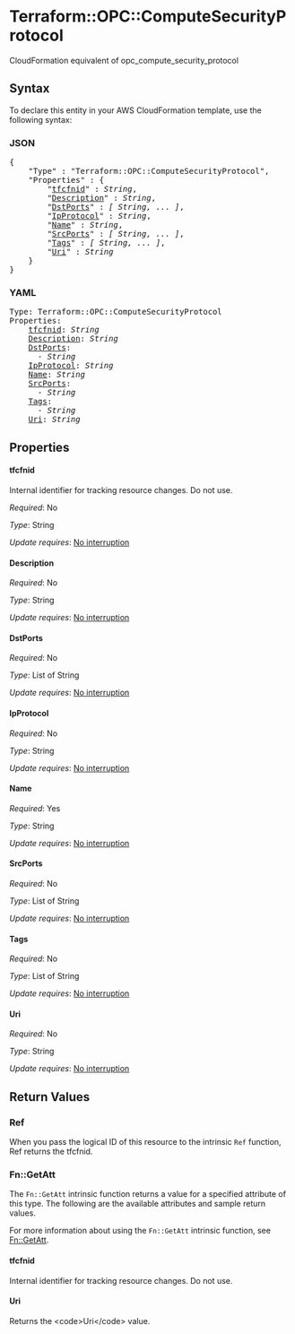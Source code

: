 # Terraform::OPC::ComputeSecurityProtocol

CloudFormation equivalent of opc_compute_security_protocol

## Syntax

To declare this entity in your AWS CloudFormation template, use the following syntax:

### JSON

<pre>
{
    "Type" : "Terraform::OPC::ComputeSecurityProtocol",
    "Properties" : {
        "<a href="#tfcfnid" title="tfcfnid">tfcfnid</a>" : <i>String</i>,
        "<a href="#description" title="Description">Description</a>" : <i>String</i>,
        "<a href="#dstports" title="DstPorts">DstPorts</a>" : <i>[ String, ... ]</i>,
        "<a href="#ipprotocol" title="IpProtocol">IpProtocol</a>" : <i>String</i>,
        "<a href="#name" title="Name">Name</a>" : <i>String</i>,
        "<a href="#srcports" title="SrcPorts">SrcPorts</a>" : <i>[ String, ... ]</i>,
        "<a href="#tags" title="Tags">Tags</a>" : <i>[ String, ... ]</i>,
        "<a href="#uri" title="Uri">Uri</a>" : <i>String</i>
    }
}
</pre>

### YAML

<pre>
Type: Terraform::OPC::ComputeSecurityProtocol
Properties:
    <a href="#tfcfnid" title="tfcfnid">tfcfnid</a>: <i>String</i>
    <a href="#description" title="Description">Description</a>: <i>String</i>
    <a href="#dstports" title="DstPorts">DstPorts</a>: <i>
      - String</i>
    <a href="#ipprotocol" title="IpProtocol">IpProtocol</a>: <i>String</i>
    <a href="#name" title="Name">Name</a>: <i>String</i>
    <a href="#srcports" title="SrcPorts">SrcPorts</a>: <i>
      - String</i>
    <a href="#tags" title="Tags">Tags</a>: <i>
      - String</i>
    <a href="#uri" title="Uri">Uri</a>: <i>String</i>
</pre>

## Properties

#### tfcfnid

Internal identifier for tracking resource changes. Do not use.

_Required_: No

_Type_: String

_Update requires_: [No interruption](https://docs.aws.amazon.com/AWSCloudFormation/latest/UserGuide/using-cfn-updating-stacks-update-behaviors.html#update-no-interrupt)

#### Description

_Required_: No

_Type_: String

_Update requires_: [No interruption](https://docs.aws.amazon.com/AWSCloudFormation/latest/UserGuide/using-cfn-updating-stacks-update-behaviors.html#update-no-interrupt)

#### DstPorts

_Required_: No

_Type_: List of String

_Update requires_: [No interruption](https://docs.aws.amazon.com/AWSCloudFormation/latest/UserGuide/using-cfn-updating-stacks-update-behaviors.html#update-no-interrupt)

#### IpProtocol

_Required_: No

_Type_: String

_Update requires_: [No interruption](https://docs.aws.amazon.com/AWSCloudFormation/latest/UserGuide/using-cfn-updating-stacks-update-behaviors.html#update-no-interrupt)

#### Name

_Required_: Yes

_Type_: String

_Update requires_: [No interruption](https://docs.aws.amazon.com/AWSCloudFormation/latest/UserGuide/using-cfn-updating-stacks-update-behaviors.html#update-no-interrupt)

#### SrcPorts

_Required_: No

_Type_: List of String

_Update requires_: [No interruption](https://docs.aws.amazon.com/AWSCloudFormation/latest/UserGuide/using-cfn-updating-stacks-update-behaviors.html#update-no-interrupt)

#### Tags

_Required_: No

_Type_: List of String

_Update requires_: [No interruption](https://docs.aws.amazon.com/AWSCloudFormation/latest/UserGuide/using-cfn-updating-stacks-update-behaviors.html#update-no-interrupt)

#### Uri

_Required_: No

_Type_: String

_Update requires_: [No interruption](https://docs.aws.amazon.com/AWSCloudFormation/latest/UserGuide/using-cfn-updating-stacks-update-behaviors.html#update-no-interrupt)

## Return Values

### Ref

When you pass the logical ID of this resource to the intrinsic `Ref` function, Ref returns the tfcfnid.

### Fn::GetAtt

The `Fn::GetAtt` intrinsic function returns a value for a specified attribute of this type. The following are the available attributes and sample return values.

For more information about using the `Fn::GetAtt` intrinsic function, see [Fn::GetAtt](https://docs.aws.amazon.com/AWSCloudFormation/latest/UserGuide/intrinsic-function-reference-getatt.html).

#### tfcfnid

Internal identifier for tracking resource changes. Do not use.

#### Uri

Returns the &lt;code&gt;Uri&lt;/code&gt; value.

